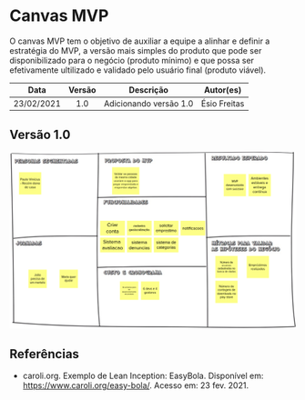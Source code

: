 # Canvas MVP

O canvas MVP tem o objetivo de auxiliar a equipe a alinhar e definir a estratégia do MVP, a versão mais simples do produto que pode ser disponibilizado para o negócio (produto mínimo) e que possa ser efetivamente ultilizado e validado pelo usuário final (produto viável).

|    Data    | Versão |       Descrição        |  Autor(es)   |
| :--------: | :----: | :--------------------: | :----------: |
| 23/02/2021 |  1.0   | Adicionando versão 1.0 | Ésio Freitas |

## Versão 1.0

![](../../assets/img/lean/canvas.png)

## Referências

- caroli.org. Exemplo de Lean Inception: EasyBola. Disponível em: https://www.caroli.org/easy-bola/. Acesso em: 23 fev. 2021.
